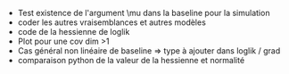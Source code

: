 * Test existence de l'argument \mu dans la baseline pour la simulation 
* coder les autres vraisemblances et autres modèles 
* code de la hessienne de loglik
* Plot pour une cov dim >1
* Cas général non linéaire de baseline => type à ajouter dans loglik / grad
* comparaison python de la valeur de la hessienne et normalité
